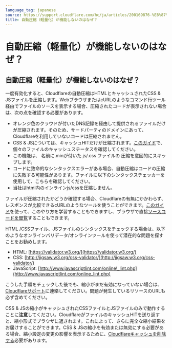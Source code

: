 ```yaml
---
language_tag: japanese
source: https://support.cloudflare.com/hc/ja/articles/200169876-%E8%87%AA%E5%8B%95%E5%9C%A7%E7%B8%AE-%E8%BB%BD%E9%87%8F%E5%8C%96-%E3%81%8C%E6%A9%9F%E8%83%BD%E3%81%97%E3%81%AA%E3%81%84%E3%81%AE%E3%81%AF%E3%81%AA%E3%81%9C-
title: 自動圧縮（軽量化）が機能しないのはなぜ？
---
```


# 自動圧縮（軽量化）が機能しないのはなぜ？

## 自動圧縮（軽量化）が機能しないのはなぜ？

一度有効化すると、Cloudflareの自動圧縮はHTMLとキャッシュされたCSS & JSファイルを圧縮します。WebブラウザまたはcURLのようなコマンド行ツール経由でファイルのソースを表示する場合、圧縮されたコードが表示されない場合は、次の点を確認する必要があります。

-   オレンジ色のクラウドが付いたDNS記録を経由して提供されるファイルだけが圧縮されます。そのため、サードパーティのドメインにあって、Cloudflareを利用していないコードは圧縮されません。
-   CSS & JSについては、キャッシュHITだけが圧縮されます。[このガイド](https://support.cloudflare.com/hc/articles/200172516)で、個々のファイルのキャッシュステータスを確認してください。
-   この機能は、 名前に.minが付いた.js/.css ファイルの 圧縮を意図的にスキップします。
-   コードに致命的なシンタックスエラーがある場合、自動圧縮はコードの圧縮に失敗する可能性があります。ファイルに以下のシンタックスチェッカーを使用して、こちらを確認してください。
-   当社はhtml内のインラインjs/cssを圧縮しません。

ファイルが圧縮されたかどうか確認する場合、Cloudflareの有無にかかわらず、レスポンスが比較できるcURLのようなツールを使うことができます。[このガイド](https://support.cloudflare.com/hc/en-us/articles/219304477-How-do-I-check-my-server-s-response-directly-without-Cloudflare-)を使って、このやり方を学習することもできますし、ブラウザで直接[ソースコードを閲覧](https://www.computerhope.com/issues/ch000746.htm)することもできます。

HTML /CSSファイル、JSファイルのシンタックスをチェックする場合は、以下のようなオンラインバリデータ/オンラインツールを使って潜在的な問題を探すことをお勧めします。

-   HTML: [https://validator.w3.org/](https://validator.w3.org/)
-   CSS: [http://jigsaw.w3.org/css-validator/](http://jigsaw.w3.org/css-validator/)
-   JavaScript: [http://www.javascriptlint.com/online\_lint.php](http://www.javascriptlint.com/online_lint.php)

こうした手順をチェックした後でも、縮小がまだ有効になっていない場合は、[Cloudflareサポート](https://support.cloudflare.com/hc/en-us/requests/new "Link: https://support.cloudflare.com/anonymous_requests/new")に連絡してください。問題が発生しているリソースのURLも必ず含めてください。

CSS & JSの縮小がキャッシュされたCSSファイルとJSファイルのみで動作することに**注意**してください。CloudflareがファイルのキャッシュHITを送り返すと、縮小形式でブラウザに返されます。これによって、さらに完全な縮小結果をお届けすることができます。CSS & JSの縮小を有効または無効にする必要がある場合、縮小設定の変更の影響を表示するために、[Cloudflareキャッシュを削除する](https://support.cloudflare.com/hc/en-us/articles/200169246-How-do-I-purge-my-cache-)必要があります。
